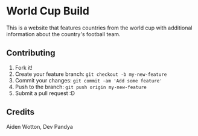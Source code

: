 # World Cup Build
This is a website that features countries from the world cup with additional information about the country's football team.
## Contributing
1. Fork it!
2. Create your feature branch: `git checkout -b my-new-feature`
3. Commit your changes: `git commit -am 'Add some feature'`
4. Push to the branch: `git push origin my-new-feature`
5. Submit a pull request :D
## Credits
Aiden Wotton, Dev Pandya
